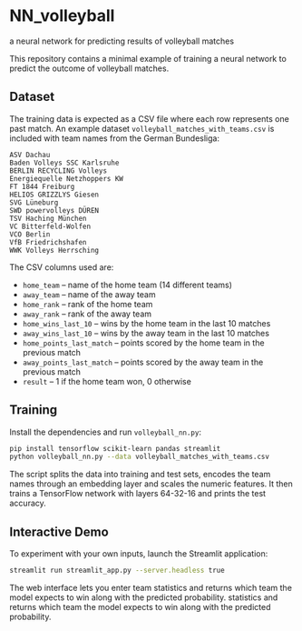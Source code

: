 # NN_volleyball
a neural network for predicting  results of volleyball matches

This repository contains a minimal example of training a neural network to predict the outcome of volleyball matches.

## Dataset

The training data is expected as a CSV file where each row represents one past match. An example dataset `volleyball_matches_with_teams.csv` is included with team names from the German Bundesliga:

```
ASV Dachau
Baden Volleys SSC Karlsruhe
BERLIN RECYCLING Volleys
Energiequelle Netzhoppers KW
FT 1844 Freiburg
HELIOS GRIZZLYS Giesen
SVG Lüneburg
SWD powervolleys DÜREN
TSV Haching München
VC Bitterfeld-Wolfen
VCO Berlin
VfB Friedrichshafen
WWK Volleys Herrsching
```

The CSV columns used are:

- `home_team` – name of the home team (14 different teams)
- `away_team` – name of the away team
- `home_rank` – rank of the home team
- `away_rank` – rank of the away team
- `home_wins_last_10` – wins by the home team in the last 10 matches
- `away_wins_last_10` – wins by the away team in the last 10 matches
- `home_points_last_match` – points scored by the home team in the previous match
- `away_points_last_match` – points scored by the away team in the previous match
- `result` – 1 if the home team won, 0 otherwise

## Training

Install the dependencies and run `volleyball_nn.py`:

```bash
pip install tensorflow scikit-learn pandas streamlit
python volleyball_nn.py --data volleyball_matches_with_teams.csv
```

The script splits the data into training and test sets, encodes the team names through an embedding layer and scales the numeric features. It then trains a TensorFlow network with layers 64-32-16 and prints the test accuracy.

## Interactive Demo

To experiment with your own inputs, launch the Streamlit application:

```bash
streamlit run streamlit_app.py --server.headless true
```

The web interface lets you enter team statistics and returns which team the model expects to win along with the predicted probability. statistics and returns which team the model expects to win along with the predicted probability.
